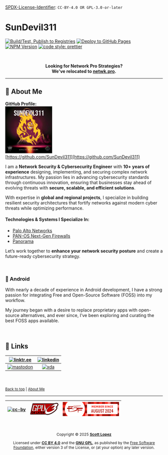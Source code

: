 <!-- SPDX-License-Identifier: CC-BY-4.0 OR GPL-3.0-or-later -->

<!--
Copyright © 2025 Scott Lopez

---

I. Creative Commons Attribution 4.0 International

Network Pro (the "Licensed Material") is licensed under Creative Commons Attribution 4.0 International ("CC BY 4.0"). To view a copy of this license, visit https://creativecommons.org/licenses/by/4.0/.

Per the terms of the License, you are free to distribute, remix, adapt, and build upon the Licensed Material for any purpose, even commercially. You must give appropriate credit, provide a link to the License, and indicate if changes were made.

The Licensor offers the Licensed Material as-is and as-available, and makes no representations or warranties of any kind concerning the Licensed Material, whether express, implied, statutory, or other. This includes, without limitation, warranties of title, merchantability, fitness for a particular purpose, non-infringement, absence of latent or other defects, accuracy, or the presence or absence of errors, whether or not known or discoverable.

Permissions beyond the scope of this License—or instead of those permitted by this License—may be available as further defined within this document.

  SPDX Reference: https://spdx.org/licenses/CC-BY-4.0.html
  Canonical URL: https://creativecommons.org/licenses/by/4.0/

---

II. GNU General Public License

Network Pro is free software: you can redistribute it and/or modify it under the terms of the GNU General Public License ("GNU GPL") as published by the Free Software Foundation, either version 3 of the License, or (at your option) any later version.

This material is distributed in the hope that it will be useful, but WITHOUT ANY WARRANTY; without even the implied warranty of MERCHANTABILITY or
FITNESS FOR A PARTICULAR PURPOSE.

See the GNU General Public License for more details.

  SPDX Reference: https://spdx.org/licenses/GPL-3.0-or-later.html
  Canonical URL: https://www.gnu.org/licenses/gpl-3.0.html

---

Author: Scott Lopez
Email: <contact@neteng.pro>
Web: <https://bio.neteng.pro>
-->

<a name="top"></a>

[SPDX-License-Identifier](https://spdx.dev/learn/handling-license-info/): `CC-BY-4.0 OR GPL-3.0-or-later`

# SunDevil311

[![Build/Test, Publish to Registries](https://github.com/SunDevil311/sundevil311.github.io/actions/workflows/webpack.yml/badge.svg)](https://github.com/SunDevil311/sundevil311.github.io/actions/workflows/webpack.yml) [![Deploy to GitHub Pages](https://github.com/SunDevil311/sundevil311.github.io/actions/workflows/upload.yml/badge.svg)](https://github.com/SunDevil311/sundevil311.github.io/actions/workflows/upload.yml)  
[![NPM Version](https://img.shields.io/npm/v/%40sundevil311%2Fsd311-web?style=flat&logo=npm&color=blue)](https://www.npmjs.com/package/@sundevil311/sd311-web) [![code style: prettier](https://img.shields.io/badge/code_style-prettier-ff69b4.svg?style=flat-square)](https://github.com/prettier/prettier)

&nbsp;

<span style="text-align: center;">

**Looking for Network Pro Strategies?  
We've relocated to [netwk.pro](https://netwk.pro/).**

</span>

---

<a name="about-me"></a>

## 🚀 About Me

**GitHub Profile:**  
[<img src="img/sd311.png" width="150px" height="150px" alt="SunDevil311" />](https://github.com/SunDevil311)  
[https://github.com/SunDevil311](https://github.com/SunDevil311)

I am a **Network Security & Cybersecurity Engineer** with **10+ years of experience** designing, implementing, and securing complex network infrastructures. My passion lies in advancing cybersecurity standards through continuous innovation, ensuring that businesses stay ahead of evolving threats with **secure, scalable, and efficient solutions**.

With expertise in **global and regional projects**, I specialize in building resilient security architectures that fortify networks against modern cyber threats while optimizing performance.

<!-- markdownlint-disable MD001 -->

#### **Technologies & Systems I Specialize In:**

<!-- markdownlint-enable MD001 -->

- [Palo Alto Networks](https://www.paloaltonetworks.com)
- [PAN-OS Next-Gen Firewalls](https://docs.paloaltonetworks.com/pan-os)
- [Panorama](https://docs.paloaltonetworks.com/panorama)

Let’s work together to **enhance your network security posture** and create a future-ready cybersecurity strategy.

&nbsp;

### 🤖 Android

With nearly a decade of experience in Android development, I have a strong passion for integrating Free and Open-Source Software (FOSS) into my workflow.

My journey began with a desire to replace proprietary apps with open-source alternatives, and ever since, I’ve been exploring and curating the best FOSS
apps available.

&nbsp; <!-- space for clarity -->

## 🔗 Links

|  [![linktr.ee](https://img.shields.io/badge/linktree-43E55E?style=for-the-badge&logo=linktree&logoColor=white)](https://linktr.ee/scottlopez)  | [![linkedin](https://img.shields.io/badge/linkedin-0A66C2?style=for-the-badge&logo=linkedin&logoColor=white)](https://linkedin.com/in/scottlopez) |
| :--------------------------------------------------------------------------------------------------------------------------------------------: | :-----------------------------------------------------------------------------------------------------------------------------------------------: |
| [![mastodon](https://img.shields.io/badge/Mastodon-6364FF?style=for-the-badge&logo=Mastodon&logoColor=white)](https://noc.social/@sundevil311) |  [![xda](https://img.shields.io/badge/xda%20developers-2DAAE9?style=for-the-badge&logo=xda-developers&logoColor=white)](https://xda.neteng.pro)   |

&nbsp; <!-- space for clarity -->

<sub>[Back to top](#top) | [About Me](#about-me)</sub>

---

| [![cc-by](https://forthebadge.com/images/badges/cc-by.png)](https://creativecommons.org/licenses/by/4.0/) | [![gnu-gpl](img/gpl3-small.png)](https://www.gnu.org/licenses/gpl-3.0.html) | [![fsf](img/fsf-member.png)](https://my.fsf.org/join?referrer=6725885) |
| :-------------------------------------------------------------------------------------------------------: | :-------------------------------------------------------------------------: | :--------------------------------------------------------------------: |

&nbsp;

<span style="font-size: 12px; text-align: center;">

Copyright &copy; 2025 **[Scott Lopez](https://bio.neteng.pro)**

Licensed under **[CC BY 4.0](https://creativecommons.org/licenses/by/4.0/)** and the **[GNU GPL](https://spdx.org/licenses/GPL-3.0-or-later.html)**, as published by the [Free Software Foundation](https://fsf.org), either version 3 of the License, or (at your option) any later version.

</span>
